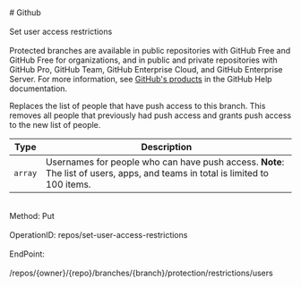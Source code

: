<br>#     Github</br>
<br>Set user access restrictions</br>
<br>Protected branches are available in public repositories with GitHub Free and GitHub Free for organizations, and in public and private repositories with GitHub Pro, GitHub Team, GitHub Enterprise Cloud, and GitHub Enterprise Server. For more information, see [GitHub's products](https://help.github.com/github/getting-started-with-github/githubs-products) in the GitHub Help documentation.

Replaces the list of people that have push access to this branch. This removes all people that previously had push access and grants push access to the new list of people.

| Type    | Description                                                                                                                   |
| ------- | ----------------------------------------------------------------------------------------------------------------------------- |
| `array` | Usernames for people who can have push access. **Note**: The list of users, apps, and teams in total is limited to 100 items. |</br>
<br>Method: Put</br>
<br>OperationID: repos/set-user-access-restrictions</br>
<br>EndPoint:</br>
<br>/repos/{owner}/{repo}/branches/{branch}/protection/restrictions/users</br>
